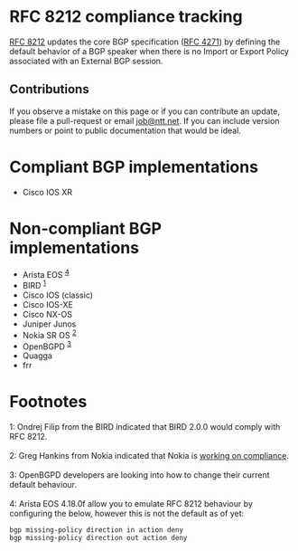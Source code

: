 # RFC 8212 compliance tracking

[RFC 8212](https://tools.ietf.org/html/rfc8212) updates the core BGP
specification ([RFC 4271](https://tools.ietf.org/html/rfc4271)) by defining the
default behavior of a BGP speaker when there is no Import or Export Policy
associated with an External BGP session.

## Contributions

If you observe a mistake on this page or if you can contribute an update, please file a pull-request or email job@ntt.net. If you can include version numbers or point to public documentation that would be ideal.

# Compliant BGP implementations

* Cisco IOS XR

# Non-compliant BGP implementations

* Arista EOS <sup>[4](#fn1)</sup>
* BIRD <sup>[1](#fn1)</sup>
* Cisco IOS (classic)
* Cisco IOS-XE
* Cisco NX-OS
* Juniper Junos
* Nokia SR OS <sup>[2](#fn2)</sup>
* OpenBGPD <sup>[3](#fn3)</sup>
* Quagga
* frr

# Footnotes

<a name="fn1">1</a>: Ondrej Filip from the BIRD indicated that BIRD 2.0.0 would comply with RFC 8212.<br/>
<br />
<a name="fn2">2</a>: Greg Hankins from Nokia indicated that Nokia is <a href="https://mailarchive.ietf.org/arch/msg/idr/kgl6etbjUuR3jLHVeDSi4LLIs50">working on compliance</a>.<br />
<br />
<a name="fn3">3</a>: OpenBGPD developers are looking into how to change their current default behaviour.<br />
<br />
<a name="fn4">4</a>: Arista EOS 4.18.0f allow you to emulate RFC 8212 behaviour by configuring the below, however this is not the default as of yet:
```
bgp missing-policy direction in action deny
bgp missing-policy direction out action deny
```
<br />
